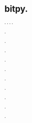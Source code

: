 # bitpy.
.
.
.
.












.






















































.
























.



























.

















































































.































































.































































































.















.


































































.
















.
